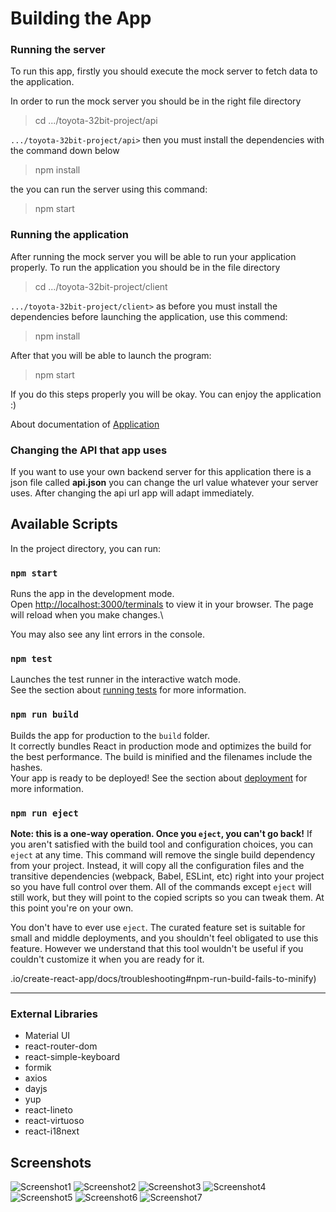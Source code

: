 ﻿# Building the App

### Running the server

To run this app, firstly you should execute the mock server to fetch data to the application.

In order to run the mock server you should be in the right file directory

> cd .../toyota-32bit-project/api

`.../toyota-32bit-project/api>` then you must install the dependencies with the command down below

> npm install

the you can run the server using this command:

> npm start

### Running the application

After running the mock server you will be able to run your application properly. To run the application you should be in the file directory

> cd .../toyota-32bit-project/client

`.../toyota-32bit-project/client>` as before you must install the dependencies before launching the application, use this commend:

> npm install

After that you will be able to launch the program:

> npm start

If you do this steps properly you will be okay. You can enjoy the application :)

About documentation of [Application](client)

### Changing the API that app uses

If you want to use your own backend server for this application there is a json file called **api.json** you can change the url value whatever your server uses. After changing the api url app will adapt immediately.

## Available Scripts

In the project directory, you can run:

### `npm start`

Runs the app in the development mode.\
Open [http://localhost:3000/terminals](http://localhost:3000/terminals) to view it in your browser.
The page will reload when you make changes.\

You may also see any lint errors in the console.

### `npm test`

Launches the test runner in the interactive watch mode.\
See the section about [running tests](https://facebook.github.io/create-react-app/docs/running-tests) for more information.

### `npm run build`

Builds the app for production to the `build` folder.\
It correctly bundles React in production mode and optimizes the build for the best performance.
The build is minified and the filenames include the hashes.\
Your app is ready to be deployed!
See the section about [deployment](https://facebook.github.io/create-react-app/docs/deployment) for more information.

### `npm run eject`

**Note: this is a one-way operation. Once you `eject`, you can't go back!**
If you aren't satisfied with the build tool and configuration choices, you can `eject` at any time. This command will remove the single build dependency from your project.
Instead, it will copy all the configuration files and the transitive dependencies (webpack, Babel, ESLint, etc) right into your project so you have full control over them. All of the commands except `eject` will still work, but they will point to the copied scripts so you can tweak them. At this point you're on your own.

You don't have to ever use `eject`. The curated feature set is suitable for small and middle deployments, and you shouldn't feel obligated to use this feature. However we understand that this tool wouldn't be useful if you couldn't customize it when you are ready for it.

.io/create-react-app/docs/troubleshooting#npm-run-build-fails-to-minify)

---

### External Libraries

- Material UI
- react-router-dom
- react-simple-keyboard
- formik
- axios
- dayjs
- yup
- react-lineto
- react-virtuoso
- react-i18next

## Screenshots
![Screenshot1](https://github.com/user-attachments/assets/3c43fca6-a268-439a-8156-1de569a5774e)
![Screenshot2](https://github.com/user-attachments/assets/29753f1a-9d4c-4779-9a5b-dc1258fd6442)
![Screenshot3](https://github.com/user-attachments/assets/4a10572f-efec-4e92-b3b4-b96f9735c7ec)
![Screenshot4](https://github.com/user-attachments/assets/35a0ec5f-6fbf-4030-bf4b-1c4dfd677bf7)
![Screenshot5](https://github.com/user-attachments/assets/4b7da91f-422a-4c29-88cf-7e6cf97573a0)
![Screenshot6](https://github.com/user-attachments/assets/a2c5f0e9-eb5d-4539-9acd-1110b95954e8)
![Screenshot7](https://github.com/user-attachments/assets/f7b28d60-d2d6-4273-b41d-0cc4abb4eb3f)


